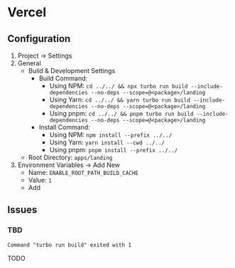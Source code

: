 # Vercel

## Configuration

1. Project -> Settings
2. General
   - Build & Development Settings
     - Build Command:
       - Using NPM: `cd ../../ && npx turbo run build --include-dependencies --no-deps --scope=@<package>/landing`
       - Using Yarn: `cd ../../ && yarn turbo run build --include-dependencies --no-deps --scope=@<package>/landing`
       - Using pnpm: `cd ../../ && pnpm turbo run build --include-dependencies --no-deps --scope=@<package>/landing`
     - Install Command:
       - Using NPM: `npm install --prefix ../../`
       - Using Yarn: `yarn install --cwd ../../`
       - Using pnpm: `pnpm install --prefix ../../`
   - Root Directory: `apps/landing`
3. Environment Variables -> Add New
   - Name: `ENABLE_ROOT_PATH_BUILD_CACHE`
   - Value: `1`
   - Add

## Issues

### TBD

```log
Command "turbo run build" exited with 1
```

TODO
